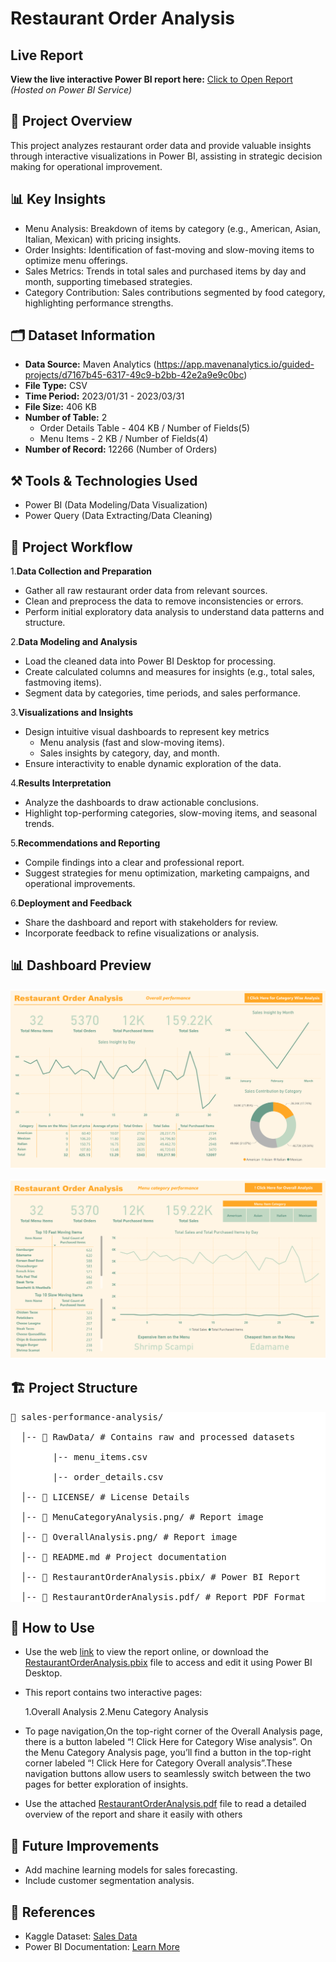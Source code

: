 # Restaurant Order Analysis
## Live Report
**View the live interactive Power BI report here:**
[Click to Open Report](https://app.powerbi.com/view?r=eyJrIjoiZmExZDA5N2ItMjkxZS00ZmRiLWJjNzItOTkzMmI3MTcyMzRjIiwidCI6IjI1Y2UwMjYxLWJiZDYtNDljZC1hMWUyLTU0MjYwODg2ZDE1OSJ9&pageName=fdfe3d5b002870d3470c)  
*(Hosted on Power BI Service)*


## 📌 **Project Overview**
This project analyzes restaurant order data and provide valuable insights through interactive visualizations in Power BI, assisting in strategic decision making for operational improvement.
## 📊 **Key Insights**
- Menu Analysis: Breakdown of items by category (e.g., American, Asian, Italian, Mexican) with pricing insights.
- Order Insights: Identification of fast-moving and slow-moving items to optimize menu offerings.
- Sales Metrics: Trends in total sales and purchased items by day and month, supporting timebased strategies.
- Category Contribution: Sales contributions segmented by food category, highlighting performance strengths.
## 🗂 **Dataset Information**
- **Data Source:** Maven Analytics (https://app.mavenanalytics.io/guided-projects/d7167b45-6317-49c9-b2bb-42e2a9e9c0bc)  
- **File Type:** CSV 
- **Time Period:** 2023/01/31 - 2023/03/31 
- **File Size:** 406 KB
- **Number of Table:** 2
  - Order Details Table - 404 KB / Number of Fields(5)
  - Menu Items - 2 KB / Number of Fields(4) 
- **Number of Record:** 12266 (Number of Orders)

## ⚒ **Tools & Technologies Used**
- Power BI (Data Modeling/Data Visualization)  
- Power Query (Data Extracting/Data Cleaning)
## 🚀 **Project Workflow**
1.**Data Collection and Preparation**
  - Gather all raw restaurant order data from relevant sources.
  - Clean and preprocess the data to remove inconsistencies or errors.
  - Perform initial exploratory data analysis to understand data patterns and structure.

2.**Data Modeling and Analysis**
  - Load the cleaned data into Power BI Desktop for processing.
  - Create calculated columns and measures for insights (e.g., total sales, fastmoving items).
  - Segment data by categories, time periods, and sales performance.

3.**Visualizations and Insights**
  - Design intuitive visual dashboards to represent key metrics
     - Menu analysis (fast and slow-moving items).
     - Sales insights by category, day, and month.
  - Ensure interactivity to enable dynamic exploration of the data.

4.**Results Interpretation**
  - Analyze the dashboards to draw actionable conclusions.
  - Highlight top-performing categories, slow-moving items, and seasonal trends.

5.**Recommendations and Reporting**
  - Compile findings into a clear and professional report.
  - Suggest strategies for menu optimization, marketing campaigns, and operational improvements.

6.**Deployment and Feedback**
  - Share the dashboard and report with stakeholders for review.
  - Incorporate feedback to refine visualizations or analysis.

## 📊 **Dashboard Preview**
![Dashboard Preview](OverallAnalysis.png)  

![Dashboard Preview](MenuCategoryAnalysis.png) 
## 🏗 **Project Structure**
<pre style="background: #fff; padding: 0; border: none; font-family: monospace;">
📂 sales-performance-analysis/ 

  │-- 📁 RawData/ # Contains raw and processed datasets 
  
        |-- menu_items.csv
        
        |-- order_details.csv
  
  │-- 📁 LICENSE/ # License Details 
  
  │-- 📁 MenuCategoryAnalysis.png/ # Report image 
  
  │-- 📁 OverallAnalysis.png/ # Report image 
  
  │-- 📄 README.md # Project documentation

  │-- 📁 RestaurantOrderAnalysis.pbix/ # Power BI Report 

  │-- 📁 RestaurantOrderAnalysis.pdf/ # Report PDF Format 
</pre>
## 🔗 **How to Use**
- Use the web [link](https://app.powerbi.com/view?r=eyJrIjoiZmExZDA5N2ItMjkxZS00ZmRiLWJjNzItOTkzMmI3MTcyMzRjIiwidCI6IjI1Y2UwMjYxLWJiZDYtNDljZC1hMWUyLTU0MjYwODg2ZDE1OSJ9&pageName=fdfe3d5b002870d3470c) to view the report online, or download the [RestaurantOrderAnalysis.pbix](RestaurantOrderAnalysis.pbix) file to access and edit it using Power BI Desktop.
- This report contains two interactive pages:

  1.Overall Analysis
  2.Menu Category Analysis
  
- To page navigation,On the top-right corner of the Overall Analysis page, there is a button labeled “! Click Here for Category Wise analysis”.
On the Menu Category Analysis page, you’ll find a button in the top-right corner labeled “! Click Here for Category Overall analysis”.These navigation buttons allow users to seamlessly switch between the two pages for better exploration of insights.
- Use the attached [RestaurantOrderAnalysis.pdf](RestaurantOrderAnalysis.pdf) file to read a detailed overview of the report and share it easily with others



## 📌 **Future Improvements**
- Add machine learning models for sales forecasting.
- Include customer segmentation analysis.



## 📜 **References**
- Kaggle Dataset: [Sales Data](#)
- Power BI Documentation: [Learn More](https://learn.microsoft.com/power-bi/)



